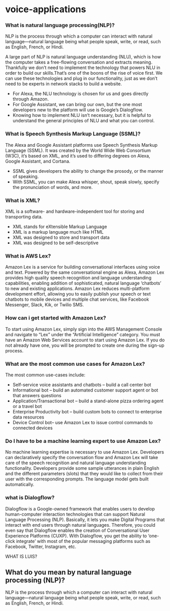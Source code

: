 # voice-applications

### What is natural language processing(NLP)?
NLP is the process through which a computer can interact with natural language—natural language being what people speak, write, or read, such as English, French, or Hindi.

A large part of NLP is natural language understanding (NLU), which is how the computer takes a free-flowing conversation and extracts meaning. Thankfully we don’t
need to implement the technology that powers NLU in order to build our skills.That’s one of the boons of the rise of voice first. We can use these technologies and plug in our functionality, just as we don’t need to be experts in network stacks to build a website.

* For Alexa, the NLU technology is chosen for us and goes directly through Amazon.
* For Google Assistant, we can bring our own, but the one most developers new to the platform will use is Google’s Dialogflow.
* Knowing how to implement NLU isn’t necessary, but it is helpful to understand the general principles of NLU and what you can control.

### What is Speech Synthesis Markup Language (SSML)?
The Alexa and Google Assistant platforms use Speech Synthesis Markup Language (SSML). It was created by the World Wide Web Consortium (W3C), it’s based on XML, and it’s used to differing degrees on Alexa, Google Assistant, and Cortana.

* SSML gives developers the ability to change the prosody, or the manner of speaking.
* With SSML, you can make Alexa whisper, shout, speak slowly, specify the pronunciation of words, and more.

### What is XML? <br>
XML is a software- and hardware-independent tool for storing and transporting data.
* XML stands for eXtensible Markup Language
* XML is a markup language much like HTML
* XML was designed to store and transport data
* XML was designed to be self-descriptive

### What is AWS Lex?
Amazon Lex is a service for building conversational interfaces using voice and text. Powered by the same conversational engine as Alexa, Amazon Lex provides high quality speech recognition and language understanding capabilities, enabling addition of sophisticated, natural language ‘chatbots’ to new and existing applications. Amazon Lex reduces multi-platform development effort, allowing you to easily publish your speech or text chatbots to mobile devices and multiple chat services, like Facebook Messenger, Slack, Kik, or Twilio SMS.

### How can i get started with Amazon Lex?
To start using Amazon Lex, simply sign into the AWS Management Console and navigate to “Lex” under the “Artificial Intelligence” category. You must have an Amazon Web Services account to start using Amazon Lex. If you do not already have one, you will be prompted to create one during the sign-up process.

### What are the most common use cases for Amazon Lex?

The most common use-cases include:
* Self-service voice assistants and chatbots – build a call center bot
* Informational bot – build an automated customer support agent or bot that answers questions
* Application/Transactional bot – build a stand-alone pizza ordering agent or a travel bot
* Enterprise Productivity bot – build custom bots to connect to enterprise data resources
* Device Control bot– use Amazon Lex to issue control commands to connected devices

### Do I have to be a machine learning expert to use Amazon Lex?
No machine learning expertise is necessary to use Amazon Lex. Developers can declaratively specify the conversation flow and Amazon Lex will take care of the speech recognition and natural language understanding functionality. Developers provide some sample utterances in plain English and the different parameters (slots) that they would like to collect from their user with the corresponding prompts. The language model gets built automatically.

### what is Dialogflow?
Dialogflow is a Google-owned framework that enables users to develop human-computer interaction technologies that can support Natural Language Processing (NLP). Basically, it lets you make Digital Programs that interact with end users through natural languages. Therefore, you could even say that Dialogflow enables the creation of Conversational User Experience Platforms (CUXP). With Dialogflow, you get the ability to ‘one-click integrate’ with most of the popular messaging platforms such as Facebook, Twitter, Instagram, etc. 

WHAT IS LUIS?

## What do you mean by natural language processing (NLP)?
NLP is the process through which a computer can interact with natural language—natural language being what people speak, write, or read, such as English, French, or Hindi.

